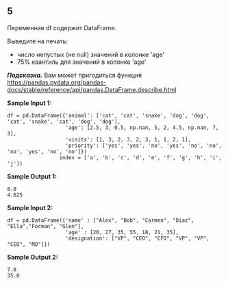 ## 5

Переменная df содержит DataFrame.

Выведите на печать:

-    число непустых (не null) значений в колонке 'age'
-    75% квантиль для значений в колонке 'age'

***Подсказка.*** Вам может пригодиться функция https://pandas.pydata.org/pandas-docs/stable/reference/api/pandas.DataFrame.describe.html

**Sample Input 1:**

```commandline
df = pd.DataFrame({'animal': ['cat', 'cat', 'snake', 'dog', 'dog', 'cat', 'snake', 'cat', 'dog', 'dog'],
                   'age': [2.5, 3, 0.5, np.nan, 5, 2, 4.5, np.nan, 7, 3],
                   'visits': [1, 3, 2, 3, 2, 3, 1, 1, 2, 1],
                   'priority': ['yes', 'yes', 'no', 'yes', 'no', 'no', 'no', 'yes', 'no', 'no']})
                 index = ['a', 'b', 'c', 'd', 'e', 'f', 'g', 'h', 'i', 'j'])
```

**Sample Output 1:**

```commandline
8.0
4.625
```

**Sample Input 2:**

```commandline
df = pd.DataFrame({'name' : ["Alex", "Bob", "Carmen", "Diaz", "Ella","Forman", "Glen"],
                   'age' : [20, 27, 35, 55, 18, 21, 35],
                   'designation': ["VP", "CEO", "CFO", "VP", "VP", "CEO", "MD"]})
```

**Sample Output 2:**

```commandline
7.0
35.0
```
